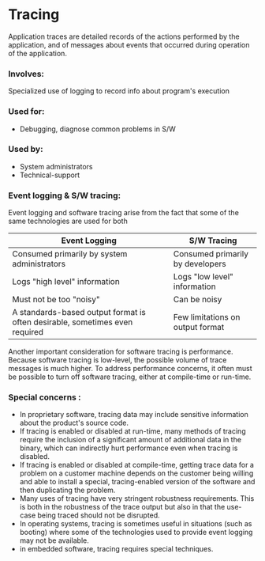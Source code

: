 # Tracing

Application traces are detailed records of the actions performed by the application, and of messages about events that occurred during operation of the application.

### Involves:

Specialized use of logging to record info about program's execution


### Used for:

- Debugging, diagnose common problems in S/W

### Used by:

- System administrators
- Technical-support


### Event logging & S/W tracing:

Event logging and software tracing arise from the fact that some of the same technologies are used for both


|Event Logging | S/W Tracing|
|---|---|
Consumed primarily by system administrators | Consumed primarily by developers
Logs "high level" information | Logs "low level" information 
Must not be too "noisy" | Can be noisy
A standards-based output format is often desirable, sometimes even required | Few limitations on output format


Another important consideration for software tracing is performance. Because software tracing is low-level, the possible volume of trace messages is much higher. To address performance concerns, it often must be possible to turn off software tracing, either at compile-time or run-time.

### Special concerns :

- In proprietary software, tracing data may include sensitive information about the product's source code.
- If tracing is enabled or disabled at run-time, many methods of tracing require the inclusion of a significant amount of additional data in the binary, which can indirectly hurt performance even when tracing is disabled.
- If tracing is enabled or disabled at compile-time, getting trace data for a problem on a customer machine depends on the customer being willing and able to install a special, tracing-enabled version of the software and then duplicating the problem.
- Many uses of tracing have very stringent robustness requirements. This is both in the robustness of the trace output but also in that the use-case being traced should not be disrupted.
- In operating systems, tracing is sometimes useful in situations (such as booting) where some of the technologies used to provide event logging may not be available.
- in embedded software, tracing requires special techniques.


